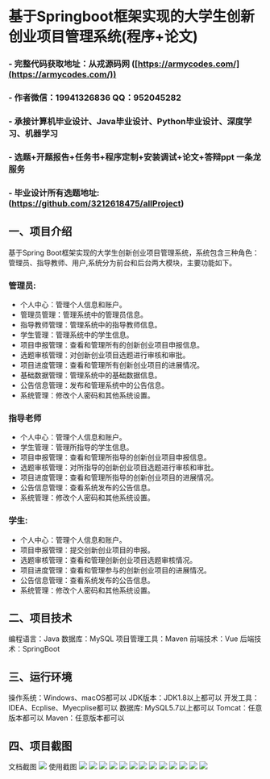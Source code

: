 基于Springboot框架实现的大学生创新创业项目管理系统(程序+论文)
=
### - 完整代码获取地址：从戎源码网 ([https://armycodes.com/](https://armycodes.com/))
### - 作者微信：19941326836  QQ：952045282 
### - 承接计算机毕业设计、Java毕业设计、Python毕业设计、深度学习、机器学习
### - 选题+开题报告+任务书+程序定制+安装调试+论文+答辩ppt 一条龙服务
### - 毕业设计所有选题地址:(https://github.com/3212618475/allProject)


一、项目介绍
---
基于Spring Boot框架实现的大学生创新创业项目管理系统，系统包含三种角色：管理员、指导教师、用户,系统分为前台和后台两大模块，主要功能如下。
### 管理员:
- 个人中心：管理个人信息和账户。
- 管理员管理：管理系统中的管理员信息。
- 指导教师管理：管理系统中的指导教师信息。
- 学生管理：管理系统中的学生信息。
- 项目申报管理：查看和管理所有的创新创业项目申报信息。
- 选题审核管理：对创新创业项目选题进行审核和审批。
- 项目进度管理：查看和管理所有创新创业项目的进展情况。
- 基础数据管理：管理系统中的基础数据信息。
- 公告信息管理：发布和管理系统中的公告信息。
- 系统管理：修改个人密码和其他系统设置。
### 指导老师
- 个人中心：管理个人信息和账户。
- 学生管理：管理所指导的学生信息。
- 项目申报管理：查看和管理所指导的创新创业项目申报信息。
- 选题审核管理：对所指导的创新创业项目选题进行审核和审批。
- 项目进度管理：查看和管理所指导的创新创业项目的进展情况。
- 公告信息管理：查看系统发布的公告信息。
- 系统管理：修改个人密码和其他系统设置。
  
### 学生:
- 个人中心：管理个人信息和账户。
- 项目申报管理：提交创新创业项目的申报。
- 选题审核管理：查看和管理创新创业项目选题审核情况。
- 项目进度管理：查看和管理参与的创新创业项目的进展情况。
- 公告信息管理：查看系统发布的公告信息。
- 系统管理：修改个人密码和其他系统设置。


二、项目技术
---
编程语言：Java
数据库：MySQL
项目管理工具：Maven
前端技术：Vue
后端技术：SpringBoot

三、运行环境
---
操作系统：Windows、macOS都可以
JDK版本：JDK1.8以上都可以
开发工具：IDEA、Ecplise、Myecplise都可以
数据库: MySQL5.7以上都可以
Tomcat：任意版本都可以
Maven：任意版本都可以

四、项目截图
---
文档截图
![](limage/1.png)
使用截图
![](image/1.png)
![](image/2.png)
![](image/3.png)
![](image/4.png)
![](image/5.png)
![](image/6.png)
![](image/7.png)
![](image/8.png)
![](image/9.png)
![](image/10.png)
![](image/11.png)
![](image/12.png)
![](image/13.png)
